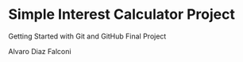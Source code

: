 # Simple Interest Calculator Project

Getting Started with Git and GitHub Final Project

Alvaro Diaz Falconi


